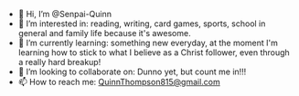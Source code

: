 - 👋 Hi, I’m @Senpai-Quinn
- 👀 I’m interested in: reading, writing, card games, sports, school in general and family life because it's awesome.
- 🌱 I’m currently learning: something new everyday, at the moment I'm learning how to stick to what I believe as a Christ follower, even through a really hard breakup!
- 💞️ I’m looking to collaborate on: Dunno yet, but count me in!!!
- 📫 How to reach me: QuinnThompson815@gmail.com

<!---
Senpai-Quinn/Senpai-Quinn is a ✨ special ✨ repository because its `README.md` (this file) appears on your GitHub profile.
You can click the Preview link to take a look at your changes.
--->
